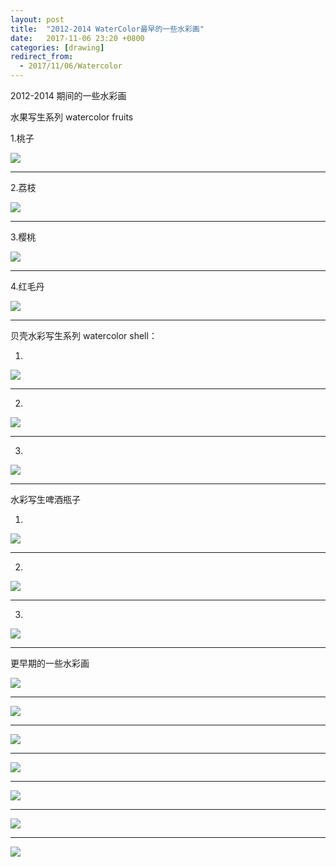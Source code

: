 ```yaml
---
layout: post
title:  "2012-2014 WaterColor最早的一些水彩画"
date:   2017-11-06 23:20 +0800
categories: [drawing]
redirect_from:
  - 2017/11/06/Watercolor
---
```


2012-2014 期间的一些水彩画



水果写生系列  watercolor fruits

1.桃子

![](https://wx2.sinaimg.cn/mw690/698f3196gy1flar6u4zwij20qo0lawfb.jpg)



---



2.荔枝

![](https://wx3.sinaimg.cn/mw690/698f3196gy1fl8s0pkdggj20vy0mo0tk.jpg)



------



3.樱桃

![](https://wx3.sinaimg.cn/mw690/698f3196gy1fl8s0plqmwj20kw0gs0u4.jpg)



------



4.红毛丹

![](http://wx2.sinaimg.cn/mw690/698f3196gy1g0pvkg8aotj21410u0k4z.jpg)



---





贝壳水彩写生系列  watercolor shell：

1.

![](https://wx4.sinaimg.cn/mw690/698f3196gy1g0qhkzlgqtj21410u07fo.jpg)



------



2.

![](https://wx2.sinaimg.cn/mw690/698f3196gy1g0qhkyr2tbj21410u0h9a.jpg)



------

3.

![](https://wx1.sinaimg.cn/mw690/698f3196gy1g0qhky0bf7j21410u0tie.jpg)



------



水彩写生啤酒瓶子

1.

![](http://wx3.sinaimg.cn/mw690/698f3196gy1g0pv4kd66gj21410u0wy5.jpg)



------

2.

![](http://wx3.sinaimg.cn/mw690/698f3196gy1g0pv4n8go9j20u0140x6r.jpg)



------

3.

![](http://wx2.sinaimg.cn/mw690/698f3196gy1g0pv4myoddj20u0140hdv.jpg)



------



更早期的一些水彩画



![](https://wx1.sinaimg.cn/mw690/698f3196gy1g0pvl76h3wj21410u04f9.jpg)





------





![](https://wx2.sinaimg.cn/mw690/698f3196gy1g0qhkz6ovsj21410u04jg.jpg)





------





![](http://wx1.sinaimg.cn/mw690/698f3196gy1g0pvl90drxj20u0140hdv.jpg)





------





![](https://wx4.sinaimg.cn/mw690/698f3196gy1g0pv3xku3dj20u00u01ky.jpg)





------





![](https://wx2.sinaimg.cn/mw690/698f3196gy1g0qhkywvf4j20u00u0anx.jpg)





------





![](https://wx4.sinaimg.cn/mw690/698f3196gy1g0qhg69kncj20u01407wj.jpg)





------





![](https://wx2.sinaimg.cn/mw690/698f3196gy1g0qizcqjdoj20nm0dwn1n.jpg)



